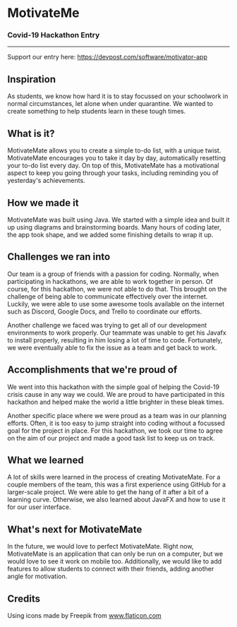 # MotivateMe
### Covid-19 Hackathon Entry
---
Support our entry here: https://devpost.com/software/motivator-app

## Inspiration
As students, we know how hard it is to stay focussed on your schoolwork in normal circumstances, let alone when under quarantine. We wanted to create something to help students learn in these tough times.

## What is it?
MotivateMate allows you to create a simple to-do list, with a unique twist. MotivateMate encourages you to take it day by day, automatically resetting your to-do list every day. On top of this, MotivateMate has a motivational aspect to keep you going through your tasks, including reminding you of yesterday's achievements.

## How we made it
MotivateMate was built using Java. We started with a simple idea and built it up using diagrams and brainstorming boards. Many hours of coding later, the app took shape, and we added some finishing details to wrap it up.

## Challenges we ran into
Our team is a group of friends with a passion for coding. Normally, when participating in hackathons, we are able to work together in person. Of course, for this hackathon, we were not able to do that. This brought on the challenge of being able to communicate effectively over the internet. Luckily, we were able to use some awesome tools available on the internet such as Discord, Google Docs, and Trello to coordinate our efforts. 

Another challenge we faced was trying to get all of our development environments to work properly. Our teammate was unable to get his Javafx to install properly, resulting in him losing a lot of time to code. Fortunately, we were eventually able to fix the issue as a team and get back to work.

## Accomplishments that we're proud of
We went into this hackathon with the simple goal of helping the Covid-19 crisis cause in any way we could. We are proud to have participated in this hackathon and helped make the world a little brighter in these bleak times.

Another specific place where we were proud as a team was in our planning efforts. Often, it is too easy to jump straight into coding without a focussed goal for the project in place. For this hackathon, we took our time to agree on the aim of our project and made a good task list to keep us on track.

## What we learned
A lot of skills were learned in the process of creating MotivateMate. For a couple members of the team, this was a first experience using GitHub for a larger-scale project. We were able to get the hang of it after a bit of a learning curve. Otherwise, we also learned about JavaFX and how to use it for our user interface.

## What's next for MotivateMate
In the future, we would love to perfect MotivateMate. Right now, MotivateMate is an application that can only be run on a computer, but we would love to see it work on mobile too. Additionally, we would like to add features to allow students to connect with their friends, adding another angle for motivation.

## Credits
Using icons made by Freepik from www.flaticon.com
